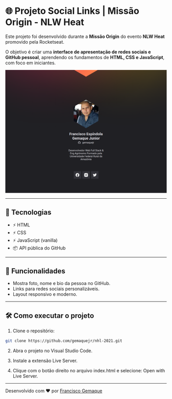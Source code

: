 # 🌐 Projeto Social Links | Missão Origin - NLW Heat

Este projeto foi desenvolvido durante a **Missão Origin** do evento **NLW Heat** promovido pela Rocketseat.

O objetivo é criar uma **interface de apresentação de redes sociais e GitHub pessoal**, aprendendo os fundamentos de **HTML, CSS e JavaScript**, com foco em iniciantes.

![preview](.github/preview.png)

---

## 🚀 Tecnologias

- ⚡ HTML
- ⚡ CSS
- ⚡ JavaScript (vanilla)
- 📦 API pública do GitHub

---

## 🧪 Funcionalidades

- Mostra foto, nome e bio da pessoa no GitHub.
- Links para redes sociais personalizáveis.
- Layout responsivo e moderno.

---

## 🛠️ Como executar o projeto

1. Clone o repositório:
```bash
git clone https://github.com/gemaquejr/nhl-2021.git
```
2. Abra o projeto no Visual Studio Code.

3. Instale a extensão Live Server.

4. Clique com o botão direito no arquivo index.html e selecione:
Open with Live Server.

---

Desenvolvido com ❤️ por [Francisco Gemaque](https://www.linkedin.com/in/gemaquejr/)